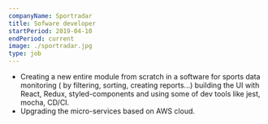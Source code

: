 ```yaml
---
companyName: Sportradar
title: Sofware developer
startPeriod: 2019-04-10
endPeriod: current
image: ./sportradar.jpg
type: job
---
```


- Creating a new entire module from scratch in a software for sports data monitoring ( by filtering, sorting, creating reports...) building the UI with React, Redux, styled-components and using some of dev tools like jest, mocha, CD/CI.
- Upgrading the micro-services based on AWS cloud.

